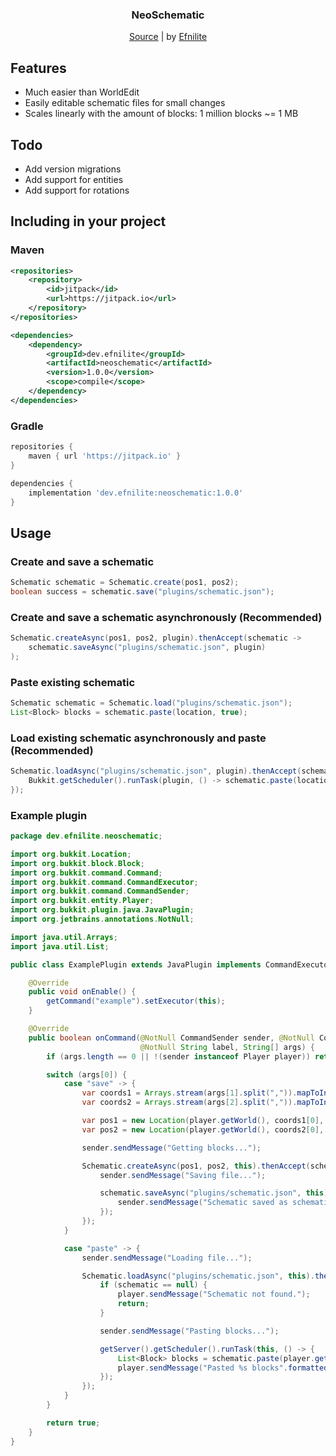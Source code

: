 <div align="center">

### NeoSchematic

[Source](https://github.com/Efnilite/neoschematic) | by [Efnilite](https://github.com/Efnilite)

</div>

## Features
- Much easier than WorldEdit
- Easily editable schematic files for small changes
- Scales linearly with the amount of blocks: 1 million blocks ~= 1 MB

## Todo

- Add version migrations
- Add support for entities
- Add support for rotations

## Including in your project

### Maven
```xml
<repositories>
    <repository>
        <id>jitpack</id>
        <url>https://jitpack.io</url>
    </repository>
</repositories>

<dependencies>
    <dependency>
        <groupId>dev.efnilite</groupId>
        <artifactId>neoschematic</artifactId>
        <version>1.0.0</version>
        <scope>compile</scope>
    </dependency>
</dependencies>
```

### Gradle
```gradle
repositories {
    maven { url 'https://jitpack.io' }
}

dependencies {
    implementation 'dev.efnilite:neoschematic:1.0.0'
}
```

## Usage

### Create and save a schematic

```java
Schematic schematic = Schematic.create(pos1, pos2);
boolean success = schematic.save("plugins/schematic.json");
```

### Create and save a schematic asynchronously (Recommended)

```java
Schematic.createAsync(pos1, pos2, plugin).thenAccept(schematic -> 
    schematic.saveAsync("plugins/schematic.json", plugin)
);
```

### Paste existing schematic

```java
Schematic schematic = Schematic.load("plugins/schematic.json");
List<Block> blocks = schematic.paste(location, true);
```

### Load existing schematic asynchronously and paste (Recommended)

```java
Schematic.loadAsync("plugins/schematic.json", plugin).thenAccept(schematic -> {
    Bukkit.getScheduler().runTask(plugin, () -> schematic.paste(location, true));
});
```

### Example plugin

```java
package dev.efnilite.neoschematic;

import org.bukkit.Location;
import org.bukkit.block.Block;
import org.bukkit.command.Command;
import org.bukkit.command.CommandExecutor;
import org.bukkit.command.CommandSender;
import org.bukkit.entity.Player;
import org.bukkit.plugin.java.JavaPlugin;
import org.jetbrains.annotations.NotNull;

import java.util.Arrays;
import java.util.List;

public class ExamplePlugin extends JavaPlugin implements CommandExecutor {

    @Override
    public void onEnable() {
        getCommand("example").setExecutor(this);
    }

    @Override
    public boolean onCommand(@NotNull CommandSender sender, @NotNull Command command, 
                             @NotNull String label, String[] args) {
        if (args.length == 0 || !(sender instanceof Player player)) return true;

        switch (args[0]) {
            case "save" -> {
                var coords1 = Arrays.stream(args[1].split(",")).mapToInt(Integer::parseInt).toArray();
                var coords2 = Arrays.stream(args[2].split(",")).mapToInt(Integer::parseInt).toArray();

                var pos1 = new Location(player.getWorld(), coords1[0], coords1[1], coords1[2]);
                var pos2 = new Location(player.getWorld(), coords2[0], coords2[1], coords2[2]);

                sender.sendMessage("Getting blocks...");

                Schematic.createAsync(pos1, pos2, this).thenAccept(schematic -> {
                    sender.sendMessage("Saving file...");

                    schematic.saveAsync("plugins/schematic.json", this).thenRun(() -> {
                        sender.sendMessage("Schematic saved as schematic.json");
                    });
                });
            }

            case "paste" -> {
                sender.sendMessage("Loading file...");

                Schematic.loadAsync("plugins/schematic.json", this).thenAccept(schematic -> {
                    if (schematic == null) {
                        player.sendMessage("Schematic not found.");
                        return;
                    }

                    sender.sendMessage("Pasting blocks...");

                    getServer().getScheduler().runTask(this, () -> {
                        List<Block> blocks = schematic.paste(player.getLocation(), true);
                        player.sendMessage("Pasted %s blocks".formatted(blocks.size()));
                    });
                });
            }
        }

        return true;
    }
}
```
